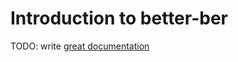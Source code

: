 # Introduction to better-ber

TODO: write [great documentation](http://jacobian.org/writing/what-to-write/)
